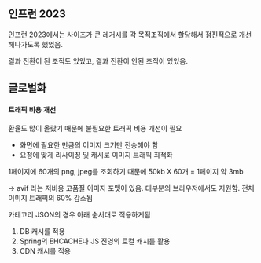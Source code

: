 ## 인프런 2023

인프런 2023에서는 사이즈가 큰 레거시를 각 목적조직에서 할당해서 점진적으로 개선해나가도록 했었음.

결과 전환이 된 조직도 있었고, 결과 전환이 안된 조직이 있었음.

## 글로벌화

#### 트래픽 비용 개선

환율도 많이 올랐기 때문에 불필요한 트래픽 비용 개선이 필요

- 화면에 필요한 만큼의 이미지 크기만 전송해야 함
- 요청에 맞게 리사이징 및 캐시로 이미지 트래픽 최적화

1페이지에 60개의 png, jpeg를 조회하기 때문에 50kb X 60개 = 1페이지 약 3mb

-> avif 라는 저비용 고품질 이미지 포맷이 있음. 대부분의 브라우저에서도 지원함. 전체 이미지 트래픽의 60% 감소됨

카테고리 JSON의 경우 아래 순서대로 적용하게됨
1. DB 캐시를 적용
2. Spring의 EHCACHE나 JS 진영의 로컬 캐시를 활용
3. CDN 캐시를 적용
